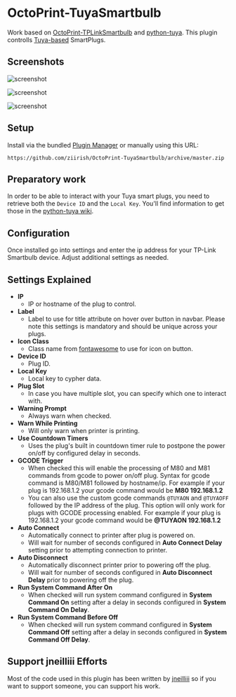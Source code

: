 # OctoPrint-TuyaSmartbulb

Work based on [OctoPrint-TPLinkSmartbulb](https://github.com/jneilliii/OctoPrint-TPLinkSmartbulb) and [python-tuya](https://github.com/clach04/python-tuya).
This plugin controlls [Tuya-based](https://en.tuya.com/) SmartPlugs.

##  Screenshots
![screenshot](screenshot.png)

![screenshot](settings.png)

![screenshot](plugeditor.png)

## Setup

Install via the bundled [Plugin Manager](https://github.com/foosel/OctoPrint/wiki/Plugin:-Plugin-Manager)
or manually using this URL:

    https://github.com/ziirish/OctoPrint-TuyaSmartbulb/archive/master.zip


## Preparatory work

In order to be able to interact with your Tuya smart plugs, you need to retrieve
both the `Device ID` and the `Local Key`. You'll find information to get those
in the [python-tuya wiki](https://github.com/clach04/python-tuya/wiki).

## Configuration

Once installed go into settings and enter the ip address for your TP-Link Smartbulb device. Adjust additional settings as needed.

## Settings Explained
- **IP**
  - IP or hostname of the plug to control.
- **Label**
  - Label to use for title attribute on hover over button in navbar. Please note this settings is mandatory and should be unique across your plugs.
- **Icon Class**
  - Class name from [fontawesome](http://fontawesome.io/3.2.1/cheatsheet/) to use for icon on button.
- **Device ID**
  - Plug ID.
- **Local Key**
  - Local key to cypher data.
- **Plug Slot**
  - In case you have multiple slot, you can specify which one to interact with.
- **Warning Prompt**
  - Always warn when checked.
- **Warn While Printing**
  - Will only warn when printer is printing.
- **Use Countdown Timers**
  - Uses the plug's built in countdown timer rule to postpone the power on/off by configured delay in seconds.
- **GCODE Trigger**
  - When checked this will enable the processing of M80 and M81 commands from gcode to power on/off plug.  Syntax for gcode command is M80/M81 followed by hostname/ip.  For example if your plug is 192.168.1.2 your gcode command would be **M80 192.168.1.2**
  - You can also use the custom gcode commands `@TUYAON` and `@TUYAOFF` followed by the IP address of the plug.  This option will only work for plugs with GCODE processing enabled.  For example if your plug is 192.168.1.2 your gcode command would be **@TUYAON 192.168.1.2**
- **Auto Connect**
  - Automatically connect to printer after plug is powered on.
  - Will wait for number of seconds configured in **Auto Connect Delay** setting prior to attempting connection to printer.
- **Auto Disconnect**
  - Automatically disconnect printer prior to powering off the plug.
  - Will wait for number of seconds configured in **Auto Disconnect Delay** prior to powering off the plug.
- **Run System Command After On**
  - When checked will run system command configured in **System Command On** setting after a delay in seconds configured in **System Command On Delay**.
- **Run System Command Before Off**
  - When checked will run system command configured in **System Command Off** setting after a delay in seconds configured in **System Command Off Delay**.

## Support jneilliii Efforts
Most of the code used in this plugin has been written by
[jneilliii](https://github.com/jneilliii) so if you want to support someone,
you can support his work.
